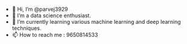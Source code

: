 - 👋 Hi, I’m @parvej3929
- 👀 I’m a data science enthusiast. 
- 🌱 I’m currently learning various machine learning and deep learning techniques.
- 📫 How to reach me : 9650814533

<!---
parvej3929/parvej3929 is a ✨ special ✨ repository because its `README.md` (this file) appears on your GitHub profile.
You can click the Preview link to take a look at your changes.
--->
